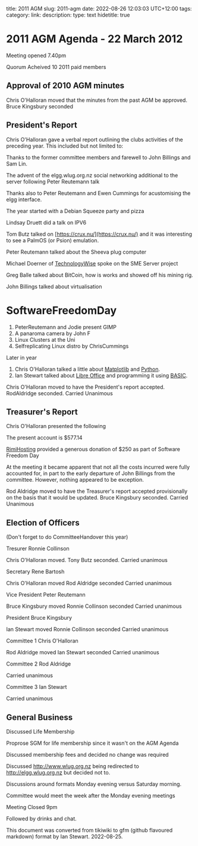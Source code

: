 title: 2011 AGM
slug: 2011-agm
date: 2022-08-26 12:03:03 UTC+12:00
tags: 
category: 
link: 
description: 
type: text
hidetitle: true

# 2011 AGM Agenda - 22 March 2012

Meeting opened 7.40pm

Quorum Acheived 10 2011 paid members

## Approval of 2010 AGM minutes

Chris O'Halloran moved that the minutes from the past AGM be approved.
Bruce Kingsbury seconded

## President's Report

Chris O'Halloran gave a verbal report outlining the clubs activities of
the preceding year. This included but not limited to:

Thanks to the former committee members and farewell to John Billings and
Sam Lin.

The advent of the elgg.wlug.org.nz social networking additional to the
server following Peter Reutemann talk

Thanks also to Peter Reutemann and Ewen Cummings for acustomising the elgg
interface.

The year started with a Debian Squeeze party and pizza

Lindsay Druett did a talk on IPV6

Tom Butz talked on [https://crux.nu/](https://crux.nu/) and it was
interesting to see a PalmOS (or Psion) emulation.

Peter Reutemann talked about the Sheeva plug computer

Michael Doerner of [TechnologyWise](https://www.technologywise.co.nz/) spoke on the SME
Server project

Greg Balle talked about BitCoin, how is works and showed off his mining
rig.

John Billings talked about virtualisation

# SoftwareFreedomDay

1.  PeterReutemann and Jodie present GIMP
2.  A panaroma camera by John F
3.  Linux Clusters at the Uni
4.  Selfreplicating Linux distro by ChrisCummings

Later in year

1.  Chris O'Halloran talked a little about [Matplotlib](https://matplotlib.org/) and 
    [Python](https://www.python.org/).
2.  Ian Stewart talked about [Libre Office](https://www.libreoffice.org/) and programming it using
    [BASIC](https://en.wikipedia.org/wiki/BASIC).

Chris O'Halloran moved to have the President's report accepted.
RodAldridge seconded. Carried Unanimous

## Treasurer's Report

Chris O'Halloran presented the following

The present account is $577.14

[RimiHosting](https://rimuhosting.com/) provided a generous donation
of $250 as part of Software Freedom Day

At the meeting it became apparent that not all the costs incurred were
fully accounted for, in part to the early departure of John Billings from
the committee. However, nothing appeared to be exception.

Rod Aldridge moved to have the Treasurer's report accepted provisionally
on the basis that it would be updated. Bruce Kingsbury seconded. Carried
Unanimous

## Election of Officers

(Don't forget to do CommitteeHandover this year)

Tresurer Ronnie Collinson

Chris O'Halloran moved. Tony Butz seconded. Carried unanimous

Secretary Rene Bartosh

Chris O'Halloran moved Rod Aldridge seconded Carried unanimous

Vice President Peter Reutemann

Bruce Kingsbury moved Ronnie Collinson seconded Carried unanimous

President Bruce Kingsbury

Ian Stewart moved Ronnie Collinson seconded Carried unanimous

Committee 1 Chris O'Halloran

Rod Aldridge moved Ian Stewart seconded Carried unanimous

Committee 2 Rod Aldridge

Carried unanimous

Committee 3 Ian Stewart

Carried unanimous

## General Business

Discussed Life Membership

Proprose SGM for life membership since it wasn't on the AGM Agenda

Discussed membership fees and decided no change was required

Discussed http://www.wlug.org.nz being redirected to
http://elgg.wlug.org.nz but decided not to.

Discussions around formats Monday evening versus Saturday morning.

Committee would meet the week after the Monday evening meetings

Meeting Closed 9pm

Followed by drinks and chat.

This document was converted from tikiwiki to gfm (github flavoured markdown) format by Ian Stewart. 2022-08-25.
